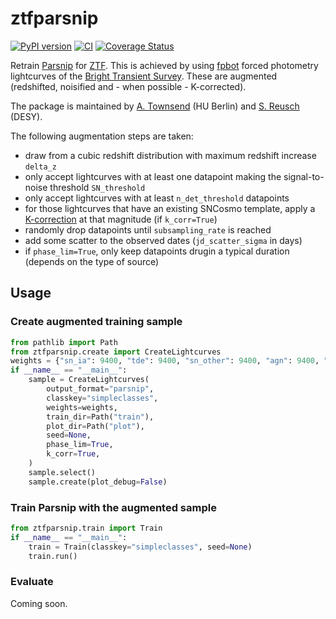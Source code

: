 # ztfparsnip
[![PyPI version](https://badge.fury.io/py/ztfparsnip.svg)](https://badge.fury.io/py/ztfparsnip)
[![CI](https://github.com/simeonreusch/ztfparsnip/actions/workflows/ci.yaml/badge.svg)](https://github.com/simeonreusch/ztfparsnip/actions/workflows/ci.yaml)
[![Coverage Status](https://coveralls.io/repos/github/simeonreusch/ztfparsnip/badge.svg?branch=main)](https://coveralls.io/github/simeonreusch/ztfparsnip?branch=main)

Retrain [Parsnip](https://github.com/LSSTDESC/parsnip) for [ZTF](https://www.ztf.caltech.edu/). This is achieved by using [fpbot](https://github.com/simeonreusch/fpbot) forced photometry lightcurves of the [Bright Transient Survey](https://sites.astro.caltech.edu/ztf/bts/bts.php). These are augmented (redshifted, noisified and - when possible - K-corrected).

The package is maintained by [A. Townsend](https://github.com/aotownsend) (HU Berlin) and [S. Reusch](https://github.com/simeonreusch) (DESY).

The following augmentation steps are taken:

- draw from a cubic redshift distribution with maximum redshift increase `delta_z`
- only accept lightcurves with at least one datapoint making the signal-to-noise threshold `SN_threshold`
- only accept lightcurves with at least `n_det_threshold` datapoints
- for those lightcurves that have an existing SNCosmo template, apply a [K-correction](https://en.wikipedia.org/wiki/K_correction) at that magnitude (if `k_corr=True`)
- randomly drop datapoints until `subsampling_rate` is reached
- add some scatter to the observed dates (`jd_scatter_sigma` in days)
- if `phase_lim=True`, only keep datapoints drugin a typical duration (depends on the type of source)

## Usage
### Create augmented training sample
```python
from pathlib import Path
from ztfparsnip.create import CreateLightcurves
weights = {"sn_ia": 9400, "tde": 9400, "sn_other": 9400, "agn": 9400, "star": 9400}
if __name__ == "__main__":
    sample = CreateLightcurves(
        output_format="parsnip",
        classkey="simpleclasses",
        weights=weights,
        train_dir=Path("train"),
        plot_dir=Path("plot"),
        seed=None,
        phase_lim=True,
        k_corr=True,
    )
    sample.select()
    sample.create(plot_debug=False)
```

### Train Parsnip with the augmented sample
```python
from ztfparsnip.train import Train
if __name__ == "__main__":
    train = Train(classkey="simpleclasses", seed=None)
    train.run()
```

### Evaluate
Coming soon.